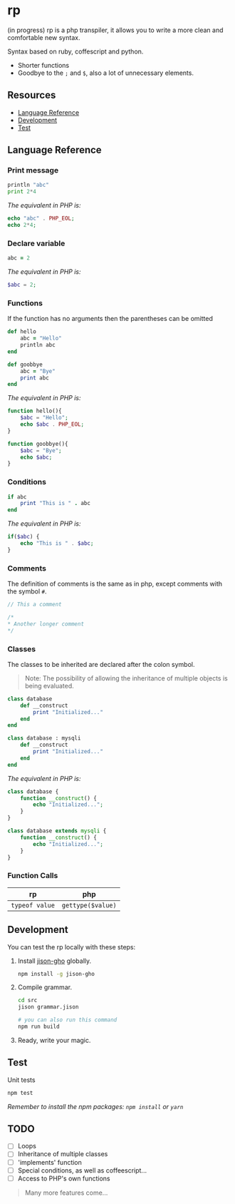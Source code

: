 # rp

(in progress) rp is a php transpiler, it allows you to write a more clean and comfortable new syntax.

Syntax based on ruby, coffescript and python.

- Shorter functions
- Goodbye to the `;` and `$`, also a lot of unnecessary elements.

## Resources

- [Language Reference](#language-reference)
- [Development](#development)
- [Test](#test)

## Language Reference

### Print message

```python
println "abc"
print 2*4
```

_The equivalent in PHP is:_

```php
echo "abc" . PHP_EOL;
echo 2*4;
```

### Declare variable

```ruby
abc = 2
```

_The equivalent in PHP is:_

```php
$abc = 2;
```

### Functions

If the function has no arguments then the parentheses can be omitted

```ruby
def hello
    abc = "Hello"
    println abc
end

def goobbye
    abc = "Bye"
    print abc
end
```

_The equivalent in PHP is:_

```php
function hello(){
    $abc = "Hello";
    echo $abc . PHP_EOL;
}

function goobbye(){
    $abc = "Bye";
    echo $abc;
}
```

### Conditions

```ruby
if abc
    print "This is " . abc
end
```

_The equivalent in PHP is:_

```php
if($abc) {
    echo "This is " . $abc;
}
```

### Comments

The definition of comments is the same as in php, except comments with the symbol `#`.

```php
// This a comment

/*
* Another longer comment
*/
```

### Classes

The classes to be inherited are declared after the colon symbol.

> Note: The possibility of allowing the inheritance of multiple objects is being evaluated.

```rb
class database
    def __construct
        print "Initialized..."
    end
end

class database : mysqli
    def __construct
        print "Initialized..."
    end
end
```

_The equivalent in PHP is:_

```php
class database {
    function __construct() {
        echo "Initialized...";
    }
}

class database extends mysqli {
    function __construct() {
        echo "Initialized...";
    }
}
```

### Function Calls

|         rp        |                 php               |
|-------------------|-----------------------------------|
| `typeof value`    | `gettype($value)`                 |

## Development

You can test the rp locally with these steps:

1. Install [jison-gho](https://www.npmjs.com/package/jison-gho) globally.

    ```bash
    npm install -g jison-gho
    ```

2. Compile grammar.

    ```bash
    cd src
    jison grammar.jison

    # you can also run this command
    npm run build
    ```

3. Ready, write your magic.

## Test

Unit tests

```bash
npm test
```

_Remember to install the npm packages: `npm install` or `yarn`_

## TODO

- [ ] Loops
- [ ] Inheritance of multiple classes
- [ ] 'implements' function
- [ ] Special conditions, as well as coffeescript...
- [ ] Access to PHP's own functions

> Many more features come...